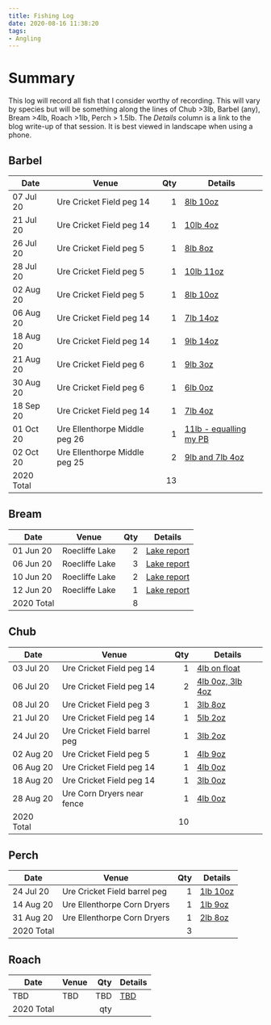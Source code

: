```yaml
---
title: Fishing Log
date: 2020-08-16 11:38:20
tags:
- Angling
---
```

# Summary
This log will record all fish that I consider worthy of recording. This will vary by species but will be something along the lines of Chub >3lb, Barbel (any), Bream >4lb, Roach >1lb, Perch > 1.5lb. The *Details* column is a link to the blog write-up of that session. It is best viewed in landscape when using a phone.

## Barbel

|Date|Venue|Qty|Details|
|---------|------| ---: |----------|
|07 Jul 20|Ure Cricket Field peg 14|1|<a href="/2020/07/20200702-Ure-Cricket-Field-first-Chub/">8lb 10oz</a>|
|21 Jul 20|Ure Cricket Field peg 14|1|<a href="/2020/07/20200721-Ure-Cricket-Field-Big-Barbel-And-Chub/">10lb 4oz</a>|
|26 Jul 20|Ure Cricket Field peg 5|1|<a href="/2020/07/20200726-Ure-Cricket-Field-Sole-Barbel/">8lb 8oz</a>|
|28 Jul 20|Ure Cricket Field peg 5|1|<a href="/2020/07/20200728-Ure-Cricket-Field-Sole-Barbel/">10lb 11oz</a>|
|02 Aug 20|Ure Cricket Field peg 5|1|<a href="/2020/08/20200802-CricketField-BarbelChubRoachPike/">8lb 10oz</a>|
|06 Aug 20|Ure Cricket Field peg 14|1|<a href="/2020/08/20200806-CricketField/">7lb 14oz</a>|
|18 Aug 20|Ure Cricket Field peg 14|1|<a href="/2020/08/20200818-CricketField/">9lb 14oz</a>|
|21 Aug 20|Ure Cricket Field peg 6|1|<a href="/2020/08/20200821-CricketField/">9lb 3oz</a>|
|30 Aug 20|Ure Cricket Field peg 6|1|<a href="/2020/08/20200830-CricketField/">6lb 0oz</a>|
|18 Sep 20|Ure Cricket Field peg 14|1|<a href="/2020/09/20200918-MultiTripSummary/">7lb 4oz</a>|
|01 Oct 20|Ure Ellenthorpe Middle peg 26|1|<a href="/2020/10/20201001-Ellenthorpe/">11lb - equalling my PB</a>|
|02 Oct 20|Ure Ellenthorpe Middle peg 25|2|<a href="/2020/10/20201002-Ellenthorpe/">9lb and 7lb 4oz</a>|
|2020 Total||13||

## Bream

|Date|Venue|Qty|Details|
|---------|------| ---: |----------|
|01 Jun 20|Roecliffe Lake|2|<a href="/2020/06/20200601-Welcome-relief-from-Covid-19/">Lake report</a>|
|06 Jun 20|Roecliffe Lake|3|<a href="/2020/06/20200601-Welcome-relief-from-Covid-19/">Lake report</a>|
|10 Jun 20|Roecliffe Lake|2|<a href="/2020/06/20200601-Welcome-relief-from-Covid-19/">Lake report</a>|
|12 Jun 20|Roecliffe Lake|1|<a href="/2020/06/20200601-Welcome-relief-from-Covid-19/">Lake report</a>|
|2020 Total||8||

## Chub

|Date|Venue|Qty|Details|
|---------|------| ---: |----------|
|03 Jul 20|Ure Cricket Field peg 14|1|<a href="/2020/07/20200703-Ure-Cricket-Field-bigger-Chub/">4lb on float</a>|
|06 Jul 20|Ure Cricket Field peg 14|2|<a href="/2020/07/20200706-Ure-Cricket-Field-evening-session/">4lb 0oz, 3lb 4oz</a>|
|08 Jul 20|Ure Cricket Field peg 3|1|<a href="/2020/07/20200708-Ure-Cricket-Field-wet-evening-session/">3lb 8oz</a>|
|21 Jul 20|Ure Cricket Field peg 14|1|<a href="/2020/07/20200721-Ure-Cricket-Field-Big-Barbel-And-Chub/">5lb 2oz</a>|
|24 Jul 20|Ure Cricket Field barrel peg|1|<a href="/2020/07/20200724-Ure-Cricket-Field-Daytime-Pike-Perch-And-Chub/">3lb 2oz</a>|
|02 Aug 20|Ure Cricket Field peg 5|1|<a href="/2020/08/20200802-CricketField-BarbelChubRoachPike/">4lb 9oz</a>|
|06 Aug 20|Ure Cricket Field peg 14|1|<a href="/2020/08/20200806-CricketField/">4lb 0oz</a>|
|18 Aug 20|Ure Cricket Field peg 14|1|<a href="/2020/08/20200818-CricketField/">3lb 0oz</a>|
|28 Aug 20|Ure Corn Dryers near fence|1|<a href="/2020/08/20200824-28-RoundUp/">4lb 0oz</a>|
|2020 Total||10||

## Perch

|Date|Venue|Qty|Details|
|---------|------| ---: |----------|
|24 Jul 20|Ure Cricket Field barrel peg|1|<a href="/2020/07/20200724-Ure-Cricket-Field-Daytime-Pike-Perch-And-Chub/">1lb 10oz</a>|
|14 Aug 20|Ure Ellenthorpe Corn Dryers|1|<a href="/2020/08/20200814-Ure-CornDryers/">1lb 9oz</a>|
|31 Aug 20|Ure Ellenthorpe Corn Dryers|1|<a href="/2020/08/20200831-CornDryers/">2lb 8oz</a>|
|2020 Total||3||

## Roach

|Date|Venue|Qty|Details|
|---------|------| ---: |----------|
|TBD|TBD|TBD|<a href="/2020/07/20200726-TBD/">TBD</a>|
|2020 Total||qty||

